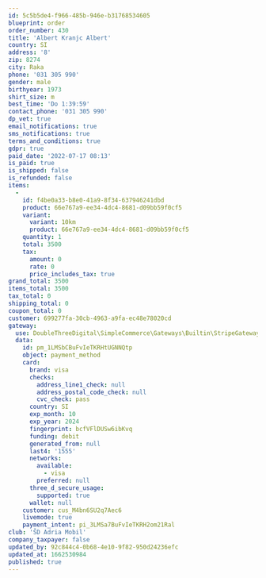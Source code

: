 ```yaml
---
id: 5c5b5de4-f966-485b-946e-b31768534605
blueprint: order
order_number: 430
title: 'Albert Kranjc Albert'
country: SI
address: '8'
zip: 8274
city: Raka
phone: '031 305 990'
gender: male
birthyear: 1973
shirt_size: m
best_time: 'Do 1:39:59'
contact_phone: '031 305 990'
dp_vet: true
email_notifications: true
sms_notifications: true
terms_and_conditions: true
gdpr: true
paid_date: '2022-07-17 08:13'
is_paid: true
is_shipped: false
is_refunded: false
items:
  -
    id: f4be0a33-b8e0-41a9-8f34-637946241dbd
    product: 66e767a9-ee34-4dc4-8681-d09bb59f0cf5
    variant:
      variant: 10km
      product: 66e767a9-ee34-4dc4-8681-d09bb59f0cf5
    quantity: 1
    total: 3500
    tax:
      amount: 0
      rate: 0
      price_includes_tax: true
grand_total: 3500
items_total: 3500
tax_total: 0
shipping_total: 0
coupon_total: 0
customer: 699277fa-30cb-4963-a9fa-ec48e78020cd
gateway:
  use: DoubleThreeDigital\SimpleCommerce\Gateways\Builtin\StripeGateway
  data:
    id: pm_1LMSbCBuFvIeTKRHtUGNNQtp
    object: payment_method
    card:
      brand: visa
      checks:
        address_line1_check: null
        address_postal_code_check: null
        cvc_check: pass
      country: SI
      exp_month: 10
      exp_year: 2024
      fingerprint: bcfVFlDUSw6ibKvq
      funding: debit
      generated_from: null
      last4: '1555'
      networks:
        available:
          - visa
        preferred: null
      three_d_secure_usage:
        supported: true
      wallet: null
    customer: cus_M4bn6SU2q7Aec6
    livemode: true
    payment_intent: pi_3LMSa7BuFvIeTKRH2om21Ral
club: 'ŠD Adria Mobil'
company_taxpayer: false
updated_by: 92c844c4-0b68-4e10-9f82-950d24236efc
updated_at: 1662530984
published: true
---
```


